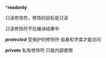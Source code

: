 ***readonly**

只读修饰符，修饰的目标是只读

只读修饰符不在编译结果中

***protected***
受保护的修饰符          自身和字类才能访问

***private***
私有修饰符      只能内部使用